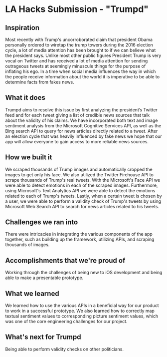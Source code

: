 # LA Hacks Submission - "Trumpd"
## Inspiration
Most recently with Trump's uncorroborated claim that president Obama personally ordered to wiretap the trump towers during the 2016 election cycle, a lot of media attention has been brought to if we can believe what the president says. Unlike most other public figures President Trump is very vocal on Twitter and has received a lot of media attention for sending outrageous tweets at seemingly minuscule things for the purpose of inflating his ego. In a time when social media influences the way in which the people receive information about the world it is imperative to be able to determine facts from fakes news. 
## What it does
Trumpd aims to resolve this issue by first analyzing the president’s Twitter feed and for each tweet giving a list of credible news sources that talk about the validity of his claims. We have incorporated both text and image sentiment analysis from the Microsoft Cognitive Services API, as well as the Bing search API to query for news articles directly related to a tweet. After an election cycle that was heavily influenced by fake news we hope that our app will allow everyone to gain access to more reliable news sources. 
## How we built it
We scraped thousands of Trump images and automatically cropped the images to get only his face. We also utilized the Twitter Firehouse API to scrape thousands of Trump's real tweets. With the Microsoft's Face API we were able to detect emotions in each of the scraped images. Furthermore, using Microsoft's Text Analytics API we were able to detect the emotions related to each of Trump's tweets. Lastly, when a certain tweet is chosen by a user, we were able to perform a validity check of Trump's tweets by using Microsoft Web Search API to search for news articles related to his tweets. 
## Challenges we ran into
There were intricacies in integrating the various components of the app together, such as building up the framework, utilizing APIs, and scraping thousands of images.
## Accomplishments that we're proud of
Working through the challenges of being new to iOS development and being able to make a presentable prototype. 
## What we learned
We learned how to use the various APIs in a beneficial way for our product to work in a successful prototype. We also learned how to correctly map textual sentiment values to corresponding picture sentiment values, which was one of the core engineering challenges for our project. 
## What's next for Trumpd
Being able to perform validity checks on other politicians.
